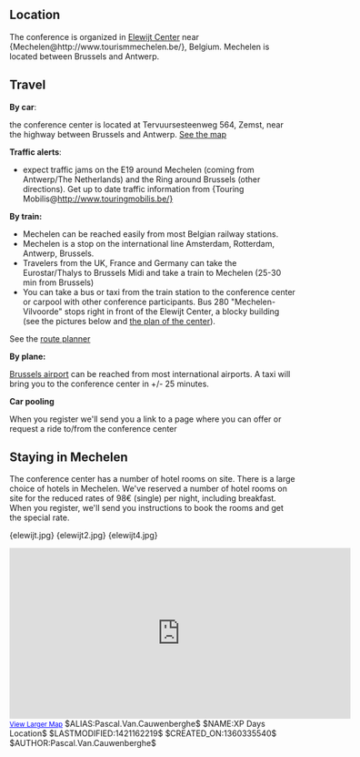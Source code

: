 <h2>Location</h2>
<p> The conference is organized in <a href="http://www.elewijtcenter.be" target="_blank">Elewijt Center</a> near {Mechelen@http://www.tourismmechelen.be/}, Belgium. Mechelen is located between Brussels and Antwerp. </p>

<p> </p>
<h2>Travel</h2>
<p> <strong>By car</strong>: </p>
<p> the conference center is located at Tervuursesteenweg 564, Zemst, near the highway between Brussels and Antwerp. <a href="http://maps.google.com/maps?q=Tervuursesteenweg+564%2C+elewijt%2C+belgium&amp;hl=en" target="_blank">See the map</a></p>

<p><strong>Traffic alerts</strong>:

   * expect traffic jams on the E19 around Mechelen (coming from Antwerp/The Netherlands) and the Ring around Brussels (other directions). Get up to date traffic information from {Touring Mobilis@http://www.touringmobilis.be/}
 
<p> <strong>By train:</strong> </p>
<p> </p>
<ul>
    <li> Mechelen can be reached easily from most Belgian railway stations. </li>
    <li> Mechelen is a stop on the international line Amsterdam, Rotterdam, Antwerp, Brussels. </li>
    <li> Travelers from the UK, France and Germany can take the Eurostar/Thalys to Brussels Midi and take a train to Mechelen (25-30 min from Brussels) </li>
    <li> You can take a bus or taxi from the train station to the conference center or carpool with other conference participants. Bus 280 &quot;Mechelen-Vilvoorde&quot; stops right in front of the Elewijt Center, a blocky building (see the pictures below and <a href="http://www.elewijtcenter.be/en/content/directions" target="_blank">the plan of the center</a>). </li>
</ul>
See the <a href="http://www.b-rail.be/main/E/index.php" target="_blank">route planner</a>
<p> <strong>By plane:</strong> </p>
<p> <a href="http://www.brusselsairport.be/" target="_blank">Brussels airport</a> can be reached from most international airports. A taxi will bring you to the conference center in +/- 25 minutes. </p>

<p> <strong>Car pooling</strong> </p>
<p> When you register we'll send you a link to a page where you can offer or request a ride to/from the conference center</p>
<p> </p>
<h2>Staying in Mechelen</h2>

The conference center has a number of hotel rooms on site. There is a large choice of hotels in Mechelen. We've reserved a number of hotel rooms on site for the reduced rates of 98&euro; (single) per night, including breakfast. When you register, we'll send you instructions to book the rooms and get the special rate.

{elewijt.jpg} {elewijt2.jpg} {elewijt4.jpg}

<iframe width="600" height="300" frameborder="0" scrolling="no" marginheight="0" marginwidth="0" src="http://maps.google.be/maps/ms?hl=en&amp;gl=be&amp;ie=UTF8&amp;oe=UTF8&amp;s=AARTsJr3I-JeOJd0EMNx6FjnK4lc1oMT7w&amp;msa=0&amp;msid=102082579801961252411.00046397b9c2fbeb8f8e8&amp;ll=50.975096,4.502141&amp;spn=0.016213,0.051498&amp;z=14&amp;output=embed"></iframe><br /><small><a href="http://maps.google.be/maps/ms?hl=en&amp;gl=be&amp;ie=UTF8&amp;oe=UTF8&amp;msa=0&amp;msid=102082579801961252411.00046397b9c2fbeb8f8e8&amp;ll=50.975096,4.502141&amp;spn=0.016213,0.051498&amp;z=14&amp;source=embed" style="color:#0000FF;text-align:left">View Larger Map</a></small>
$ALIAS:Pascal.Van.Cauwenberghe$
$NAME:XP Days Location$
$LASTMODIFIED:1421162219$
$CREATED_ON:1360335540$
$AUTHOR:Pascal.Van.Cauwenberghe$
